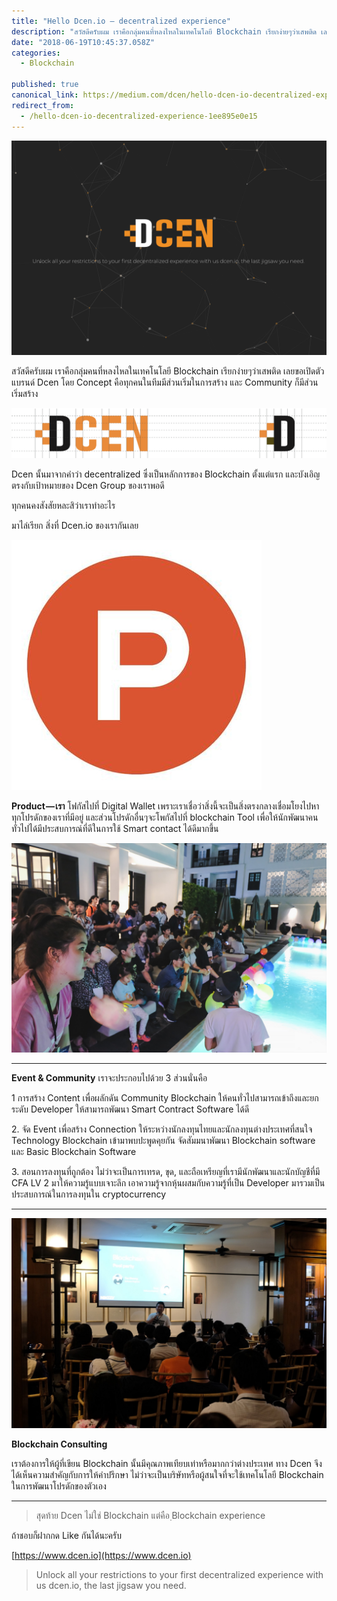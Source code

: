 ```yaml
---
title: "Hello Dcen.io — decentralized experience"
description: "สวัสดีครับผม เราคือกลุ่มคนที่หลงไหลในเทคโนโลยี Blockchain เรียกง่ายๆว่าเสพติด เลยขอเปิดตัวแบรนด์ Dcen โดย Concept คือทุกคนในทีมมีส่วนเริ่มในการสร้าง และ Community ก็มีส่วนเริ่มสร้าง Dcen…"
date: "2018-06-19T10:45:37.058Z"
categories: 
  - Blockchain

published: true
canonical_link: https://medium.com/dcen/hello-dcen-io-decentralized-experience-1ee895e0e15
redirect_from:
  - /hello-dcen-io-decentralized-experience-1ee895e0e15
---
```


![](./asset-1.png)

สวัสดีครับผม เราคือกลุ่มคนที่หลงไหลในเทคโนโลยี Blockchain เรียกง่ายๆว่าเสพติด เลยขอเปิดตัวแบรนด์ Dcen โดย Concept คือทุกคนในทีมมีส่วนเริ่มในการสร้าง และ Community ก็มีส่วนเริ่มสร้าง

![Logo Design](./asset-2.png)

Dcen นั้นมาจากคำว่า decentralized ซึ่งเป็นหลักการของ Blockchain ตั้งแต่แรก และบังเอิญตรงกับเป้าหมายของ Dcen Group ของเราพอดี

ทุกคนคงสังสัยหละสิว่าเราทำอะไร

มาไล่เรียก สิ่งที่ Dcen.io ของเรากันเลย

![1\. Product](./asset-3.jpg)

**Product — เรา** โฟกัสไปที่ Digital Wallet เพราะเราเชื่อว่าสิ่งนี้จะเป็นสิ่งตรงกลางเชื่อมโยงไปหาทุกโปรดักของเราที่มีอยู่ และส่วนโปรดักอื่นๆจะโพกัสไปที่ blockchain Tool เพื่อให้นักพัฒนาคนทั่วไปได้มีประสบการณ์ที่ดีในการใช้ Smart contact ได้ดีมากขึ้น

![Blockchain Pool Party](./asset-4)

---

**Event & Community** เราจะประกอบไปด้วย 3 ส่วนนั่นคือ

1 การสร้าง Content เพื่อผลักดัน Community Blockchain ให้คนทั่วไปสามารถเข้าถึงและยกระดับ Developer ให้สามารถพัฒนา Smart Contract Software ได้ดี

2\. จัด Event เพื่อสร้าง Connection ให้ระหว่างนักลงทุนไทยและนักลงทุนต่างประเทศที่สนใจ Technology Blockchain เข้ามาพบปะพูดคุยกัน จัดสัมมนาพัฒนา Blockchain software และ Basic Blockchain Software

3\. สอนการลงทุนที่ถูกต้อง ไม่ว่าจะเป็นการเทรด, ขุด, และถือเหรียญที่เรามีนักพัฒนาและนักบัญชีที่มี CFA LV 2 มาให้ความรู้แบบเจาะลึก เอาความรู้จากหุ้นผสมกับความรู้ที่เป็น Developer มารวมเป็นประสบการณ์ในการลงทุนใน cryptocurrency

---

![Blockchain Consult@blockahin pool party](./asset-5)

**Blockchain Consulting**

เราต้องการให้ผู้ที่เขียน Blockchain นั้นมีคุณภาพเทียบเท่าหรือมากกว่าต่างประเทศ ทาง Dcen จึงได้เห็นความสำคัญกับการให้คำปรึกษา ไม่ว่าจะเป็นบริษัทหรือผู้สนใจที่จะใช้เทคโนโลยี Blockchain ในการพัฒนาโปรดักของตัวเอง

---

> สุดท้าย Dcen ไม่ใช่ Blockchain แต่คือ ฺBlockchain experience

ถ้าชอบก็ฝากกด Like กันได้นะครับ

[https://www.dcen.io](https://www.dcen.io)

> Unlock all your restrictions to your first decentralized experience with us dcen.io, the last jigsaw you need.


